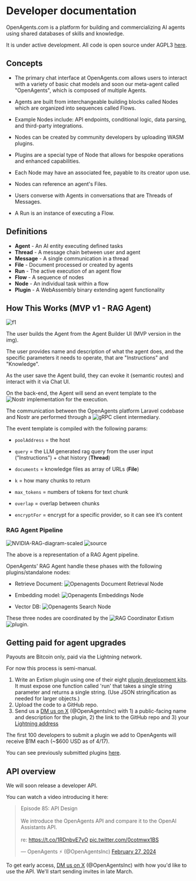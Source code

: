 # Developer documentation

OpenAgents.com is a platform for building and commercializing AI agents using shared databases of skills and knowledge.

It is under active development. All code is open source under AGPL3 [here](https://github.com/OpenAgentsInc/openagents).

## Concepts

* The primary chat interface at OpenAgents.com allows users to interact with a variety of basic chat models and soon our
  meta-agent called "OpenAgents", which
  is
  composed of multiple
  Agents.

* Agents are built from interchangeable building blocks called Nodes which are organized into sequences called Flows.

* Example Nodes include: API endpoints, conditional logic, data parsing, and third-party integrations.

* Nodes can be created by community developers by uploading WASM plugins.

* Plugins are a special type of Node that allows for bespoke operations and enhanced capabilities.

* Each Node may have an associated fee, payable to its creator upon use.

* Nodes can reference an agent's Files.

* Users converse with Agents in conversations that are Threads of Messages.

* A Run is an instance of executing a Flow.

## Definitions

* **Agent** - An AI entity executing defined tasks
* **Thread** - A message chain between user and agent
* **Message** - A single communication in a thread
* **File** - Document processed or created by agents
* **Run** - The active execution of an agent flow
* **Flow** - A sequence of nodes
* **Node** - An individual task within a flow
* **Plugin** - A WebAssembly binary extending agent functionality

## How This Works (MVP v1 - RAG Agent)

![f1](https://github.com/OpenAgentsInc/openagents/assets/93095163/a747fc54-2473-4311-8d08-066a1639962b)

The user builds the Agent from the Agent Builder UI (MVP version in the img).

The user provides name and description of what the agent does, and the specific parameters it needs to operate, that are "Instructions" and "Knowledge".

As the user save the Agent build, they can evoke it (semantic routes) and interact with it via Chat UI.

On the back-end, the Agent will send an event template to the ![Nostr implementation](https://github.com/OpenAgentsInc/openagents/wiki/Nostr-integration) for the execution.

The communication between the OpenAgents platform Laravel codebase and Nostr are performed through a ![gRPC client](https://github.com/OpenAgentsInc/openagents/wiki/Agent-Builder-MVP-Spec#laravel---grpc-connection) intermediary.

The event template is compiled with the following params:

* `poolAddress` = the host

* `query` = the LLM generated rag query from the user input ("Instructions") + chat history (**Thread**)

* `documents` =  knowledge files as array of URLs (**File**)

* `k` = how many chunks to return

* `max_tokens` = numbers of tokens for text chunk

* `overlap` = overlap between chunks

* `encryptFor` = encrypt for a specific provider, so it can see it’s content

### RAG Agent Pipeline

![NVIDIA-RAG-diagram-scaled](https://github.com/OpenAgentsInc/openagents/assets/93095163/fa848c08-2c02-47bf-a8bd-93053a5e22bd)
![source](https://blogs.nvidia.com/blog/what-is-retrieval-augmented-generation/)

The above is a representation of a RAG Agent pipeline.

OpenAgents' RAG Agent handle these phases with the following plugins/standalone nodes:

* Retrieve Document: ![Openagents Document Retrieval Node](https://github.com/riccardobl/openagents-document-retrieval)

* Embedding model: ![Openagents Embeddings Node](https://github.com/riccardobl/openagents-embeddings)

* Vector DB: ![Openagents Search Node](https://github.com/riccardobl/openagents-search)

These three nodes are coordinated by the ![RAG Coordinator](https://github.com/riccardobl/openagents-rag-coordinator-plugin) Extism ![plugin](https://github.com/OpenAgentsInc/openagents/wiki/Plugins).

## Getting paid for agent upgrades

Payouts are Bitcoin only, paid via the Lightning network.

For now this process is semi-manual.

1. Write an Extism plugin using one of their eight [plugin development kits](https://extism.org/docs/concepts/pdk/). It
   must
   expose one function called 'run' that takes a single string parameter and returns a single string. (Use JSON
   stringification as needed for larger objects.)
2. Upload the code to a GitHub repo.
3. Send us a [DM us on X](https://twitter.com/OpenAgentsInc) (@OpenAgentsInc) with 1) a public-facing name and
   description for the plugin, 2) the link to the GitHub repo and 3) your
   [Lightning address](https://lightningaddress.com/)

The first 100 developers to submit a plugin we add to OpenAgents will receive ₿1M each (~$600 USD as of 4/17).

You can see previously submitted plugins [here](/plugins).

## API overview

We will soon release a developer API.

You can watch a video introducing it here:

<blockquote class="twitter-tweet" data-media-max-width="560"><p lang="en" dir="ltr">Episode 85: API Design<br><br>We introduce the OpenAgents API and compare it to the OpenAI Assistants API.<br><br>re: <a href="https://t.co/1RDnbvE7yO">https://t.co/1RDnbvE7yO</a> <a href="https://t.co/0cotmwx1BS">pic.twitter.com/0cotmwx1BS</a></p>&mdash; OpenAgents ⚡ (@OpenAgentsInc) <a href="https://twitter.com/OpenAgentsInc/status/1762596179643371596?ref_src=twsrc%5Etfw">February 27, 2024</a></blockquote>


To get early access, [DM us on X](https://twitter.com/OpenAgentsInc) (@OpenAgentsInc) with how you'd like to use the
API. We'll start sending invites in late March.
